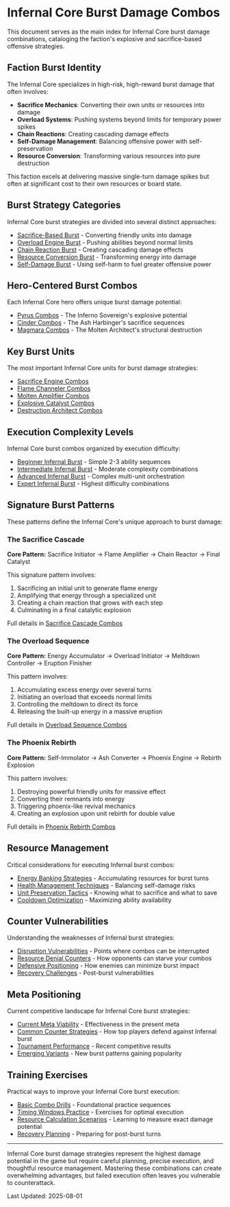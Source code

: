 # Infernal Core Burst Damage Combos

This document serves as the main index for Infernal Core burst damage combinations, cataloging the faction's explosive and sacrifice-based offensive strategies.

## Faction Burst Identity

The Infernal Core specializes in high-risk, high-reward burst damage that often involves:

- **Sacrifice Mechanics**: Converting their own units or resources into damage
- **Overload Systems**: Pushing systems beyond limits for temporary power spikes
- **Chain Reactions**: Creating cascading damage effects
- **Self-Damage Management**: Balancing offensive power with self-preservation
- **Resource Conversion**: Transforming various resources into pure destruction

This faction excels at delivering massive single-turn damage spikes but often at significant cost to their own resources or board state.

## Burst Strategy Categories

Infernal Core burst strategies are divided into several distinct approaches:

- [Sacrifice-Based Burst](infernal/sacrifice_combos.md) - Converting friendly units into damage
- [Overload Engine Burst](infernal/overload_combos.md) - Pushing abilities beyond normal limits
- [Chain Reaction Burst](infernal/chain_reaction_combos.md) - Creating cascading damage effects
- [Resource Conversion Burst](infernal/resource_conversion_combos.md) - Transforming energy into damage
- [Self-Damage Burst](infernal/self_damage_combos.md) - Using self-harm to fuel greater offensive power

## Hero-Centered Burst Combos

Each Infernal Core hero offers unique burst damage potential:

- [Pyrus Combos](infernal/pyrus_combos.md) - The Inferno Sovereign's explosive potential
- [Cinder Combos](infernal/cinder_combos.md) - The Ash Harbinger's sacrifice sequences
- [Magmara Combos](infernal/magmara_combos.md) - The Molten Architect's structural destruction

## Key Burst Units

The most important Infernal Core units for burst damage strategies:

- [Sacrifice Engine Combos](infernal/sacrifice_engine_combos.md)
- [Flame Channeler Combos](infernal/flame_channeler_combos.md)
- [Molten Amplifier Combos](infernal/molten_amplifier_combos.md)
- [Explosive Catalyst Combos](infernal/explosive_catalyst_combos.md)
- [Destruction Architect Combos](infernal/destruction_architect_combos.md)

## Execution Complexity Levels

Infernal Core burst combos organized by execution difficulty:

- [Beginner Infernal Burst](infernal/beginner_combos.md) - Simple 2-3 ability sequences
- [Intermediate Infernal Burst](infernal/intermediate_combos.md) - Moderate complexity combinations
- [Advanced Infernal Burst](infernal/advanced_combos.md) - Complex multi-unit orchestration
- [Expert Infernal Burst](infernal/expert_combos.md) - Highest difficulty combinations

## Signature Burst Patterns

These patterns define the Infernal Core's unique approach to burst damage:

### The Sacrifice Cascade

**Core Pattern:** Sacrifice Initiator → Flame Amplifier → Chain Reactor → Final Catalyst

This signature pattern involves:

1. Sacrificing an initial unit to generate flame energy
2. Amplifying that energy through a specialized unit
3. Creating a chain reaction that grows with each step
4. Culminating in a final catalytic explosion

Full details in [Sacrifice Cascade Combos](infernal/sacrifice_cascade_combos.md)

### The Overload Sequence

**Core Pattern:** Energy Accumulator → Overload Initiator → Meltdown Controller → Eruption Finisher

This pattern involves:

1. Accumulating excess energy over several turns
2. Initiating an overload that exceeds normal limits
3. Controlling the meltdown to direct its force
4. Releasing the built-up energy in a massive eruption

Full details in [Overload Sequence Combos](infernal/overload_sequence_combos.md)

### The Phoenix Rebirth

**Core Pattern:** Self-Immolator → Ash Converter → Phoenix Engine → Rebirth Explosion

This pattern involves:

1. Destroying powerful friendly units for massive effect
2. Converting their remnants into energy
3. Triggering phoenix-like revival mechanics
4. Creating an explosion upon unit rebirth for double value

Full details in [Phoenix Rebirth Combos](infernal/phoenix_rebirth_combos.md)

## Resource Management

Critical considerations for executing Infernal burst combos:

- [Energy Banking Strategies](infernal/energy_banking.md) - Accumulating resources for burst turns
- [Health Management Techniques](infernal/health_management.md) - Balancing self-damage risks
- [Unit Preservation Tactics](infernal/unit_preservation.md) - Knowing what to sacrifice and what to save
- [Cooldown Optimization](infernal/cooldown_optimization.md) - Maximizing ability availability

## Counter Vulnerabilities

Understanding the weaknesses of Infernal burst strategies:

- [Disruption Vulnerabilities](infernal/disruption_vulnerabilities.md) - Points where combos can be interrupted
- [Resource Denial Counters](infernal/resource_denial_counters.md) - How opponents can starve your combos
- [Defensive Positioning](infernal/defensive_positioning.md) - How enemies can minimize burst impact
- [Recovery Challenges](infernal/recovery_challenges.md) - Post-burst vulnerabilities

## Meta Positioning

Current competitive landscape for Infernal Core burst strategies:

- [Current Meta Viability](infernal/meta_viability.md) - Effectiveness in the present meta
- [Common Counter Strategies](infernal/counter_strategies.md) - How top players defend against Infernal burst
- [Tournament Performance](infernal/tournament_performance.md) - Recent competitive results
- [Emerging Variants](infernal/emerging_variants.md) - New burst patterns gaining popularity

## Training Exercises

Practical ways to improve your Infernal Core burst execution:

- [Basic Combo Drills](infernal/basic_drills.md) - Foundational practice sequences
- [Timing Windows Practice](infernal/timing_practice.md) - Exercises for optimal execution
- [Resource Calculation Scenarios](infernal/calculation_scenarios.md) - Learning to measure exact damage potential
- [Recovery Planning](infernal/recovery_planning.md) - Preparing for post-burst turns

---

Infernal Core burst damage strategies represent the highest damage potential in the game but require careful planning, precise execution, and thoughtful resource management. Mastering these combinations can create overwhelming advantages, but failed execution often leaves you vulnerable to counterattack.

Last Updated: 2025-08-01
